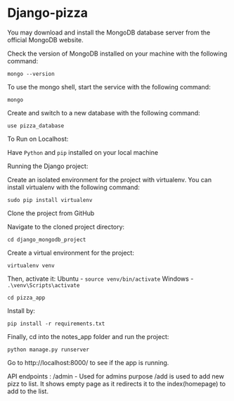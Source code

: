 # Django-pizza
You may download and install the MongoDB database server from the official MongoDB website.

Check the version of MongoDB installed on your machine with the following command:
```
mongo --version
```
To use the mongo shell, start the service with the following command:
```
mongo
```

Create and switch to a new database with the following command:
```
use pizza_database
```

To Run on Localhost:

Have ```Python``` and ```pip``` installed on your local machine

Running the Django project:

Create an isolated environment for the project with virtualenv.
You can install virtualenv with the following command:
```
sudo pip install virtualenv
```

Clone the project from GitHub

Navigate to the cloned project directory:
```
cd django_mongodb_project
```

Create a virtual environment for the project:
```
virtualenv venv
```
Then, activate it:
Ubuntu - ```source venv/bin/activate```
Windows - ```.\venv\Scripts\activate```

```
cd pizza_app
```
Install by:
```
pip install -r requirements.txt
```
Finally, cd into the notes_app folder and run the project:
```
python manage.py runserver
```
Go to http://localhost:8000/ to see if the app is running.

API endpoints :
/admin - Used for admins purpose
/add is used to add new pizz to list. It shows empty page as it redirects it to the index(homepage) to add to the list.
